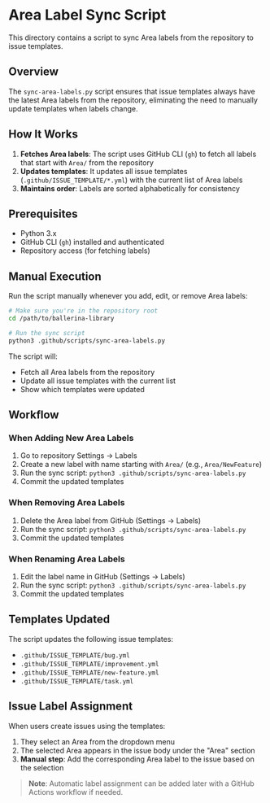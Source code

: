 # Area Label Sync Script

This directory contains a script to sync Area labels from the repository to issue templates.

## Overview

The `sync-area-labels.py` script ensures that issue templates always have the latest Area labels from the repository, eliminating the need to manually update templates when labels change.

## How It Works

1. **Fetches Area labels**: The script uses GitHub CLI (`gh`) to fetch all labels that start with `Area/` from the repository
2. **Updates templates**: It updates all issue templates (`.github/ISSUE_TEMPLATE/*.yml`) with the current list of Area labels
3. **Maintains order**: Labels are sorted alphabetically for consistency

## Prerequisites

- Python 3.x
- GitHub CLI (`gh`) installed and authenticated
- Repository access (for fetching labels)

## Manual Execution

Run the script manually whenever you add, edit, or remove Area labels:

```bash
# Make sure you're in the repository root
cd /path/to/ballerina-library

# Run the sync script
python3 .github/scripts/sync-area-labels.py
```

The script will:
- Fetch all Area labels from the repository
- Update all issue templates with the current list
- Show which templates were updated

## Workflow

### When Adding New Area Labels

1. Go to repository Settings → Labels
2. Create a new label with name starting with `Area/` (e.g., `Area/NewFeature`)
3. Run the sync script: `python3 .github/scripts/sync-area-labels.py`
4. Commit the updated templates

### When Removing Area Labels

1. Delete the Area label from GitHub (Settings → Labels)
2. Run the sync script: `python3 .github/scripts/sync-area-labels.py`
3. Commit the updated templates

### When Renaming Area Labels

1. Edit the label name in GitHub (Settings → Labels)
2. Run the sync script: `python3 .github/scripts/sync-area-labels.py`
3. Commit the updated templates

## Templates Updated

The script updates the following issue templates:

- `.github/ISSUE_TEMPLATE/bug.yml`
- `.github/ISSUE_TEMPLATE/improvement.yml`
- `.github/ISSUE_TEMPLATE/new-feature.yml`
- `.github/ISSUE_TEMPLATE/task.yml`

## Issue Label Assignment

When users create issues using the templates:

1. They select an Area from the dropdown menu
2. The selected Area appears in the issue body under the "Area" section
3. **Manual step**: Add the corresponding Area label to the issue based on the selection

> **Note**: Automatic label assignment can be added later with a GitHub Actions workflow if needed.
